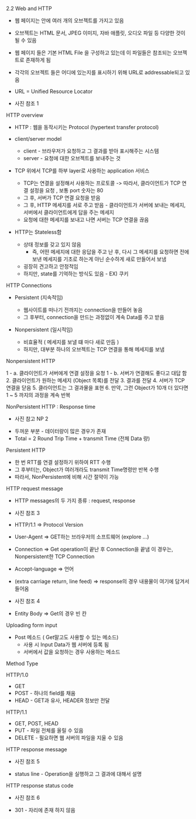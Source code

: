 ﻿2.2 Web and HTTP

* 웹 페이지는 안에 여러 개의 오브젝트를 가지고 있음 
* 오브젝트는 HTML 문서, JPEG 이미지, 자바 애플릿, 오디오 파일 등 다양한 것이 될 수 있음 
* 웹 페이지 들은 기본 HTML File 을 구성하고 있는데 이 파일들은 참조되는 오브젝트로 존재하게 됨
* 각각의 오브젝트 들은 어디에 있는지를 표시하기 위해 URL로 addressable되고 있음  
* URL = Unified Resource Locator 

* 사진 참조 1 

HTTP overview

* HTTP : 웹을 동작시키는 Protocol (hypertext transfer protocol)
* client/server model
	* client - 브라우저가 요청하고 그 결과를 받아 표시해주는 시스템
	* server - 요청에 대한 오브젝트를 보내주는 것 
* TCP 위에서 TCP를 하부 layer로 사용하는 application 서비스
	* TCP는 연결을 설정해서 사용하는 프로토콜 -> 따라서, 클라이언트가 TCP 연결 설정을 요청 , 보통 port 숫자는 80 
	* 그 후, 서버가 TCP 연결 요청을 받음
	* 그 후, HTTP 메세지를 서로 주고 받음 - 클라이언트가 서버에 보내는 메세지, 서버에서 클라이언트에게 답을 주는 메세지
	* 요청에 대한 메세지를 보내고 나면 서버는 TCP 연결을 끊음

* HTTP는 Stateless함 
	* 상태 정보를 갖고 있지 않음 
		* 즉, 어떤 메세지에 대한 응답을 주고 난 후, 다시 그 메세지를 요청하면 전에 보낸 메세지를 기초로 하는게 아닌 순수하게 새로 만들어서 보냄
	* 굉장히 견고하고 안정적임 
	* 하지만, state를 기억하는 방식도 있음 - EX) 쿠키 

HTTP Connections

* Persistent (지속적임)
	* 웹사이트를 떠나기 전까지는 connection을 만들어 놓음 
	* 그 후부터, connection을 만드는 과정없이 계속 Data를 주고 받음 

* Nonpersistent (일시적임)
	* 비효율적 ( 메세지를 보낼 떄 마다 새로 만듬 )
	* 하지만, 대부분 하나의 오브젝트는 TCP 연결을 통해 메세지를 보냄

Nonpersistent HTTP 

1 - a. 클라이언트가 서버에게 연결 설정을 요청 
1 - b. 서버가 연결해도 좋다고 대답 함
2. 클라이언트가 원하는 메세지 (Object 목록)를 전달 
3. 결과를 전달
4. 서버가 TCP 연결을 닫음 
5. 클라이언트는 그 결과물을 표현 
6. 만약, 그런 Object가 10개 더 있다면 1 ~ 5 까지의 과정을 계속 반복

NonPersistent HTTP : Response time 

- 사진 참고 NP 2

* 두꺼운 부분 - 데이터량이 많은 경우가 존재 
* Total = 2 Round Trip Time + transmit Time (전체 Data 량)

Persistent HTTP 

* 한 번 RTT를 연결 설정하기 위하여 RTT 수행 
* 그 후부터는, Object가 여러개라도 transmit Time명령만 반복 수행 
* 따라서, NonPersistent에 비해 시간 절약이 가능 

HTTP request message

* HTTP messages의 두 가지 종류 : request, response 

* 사진 참조 3

* HTTP/1.1 => Protocol Version 
* User-Agent => GET하는 브라우저의 소프트웨어 (explore ...)
* Connection => Get operation이 끝난 후 Connection을 끝냄 이 경우는, Nonpersistent한 TCP Connection
* Accept-language => 언어

* (extra carriage return, line feed) => response의 경우 내용물이 여기에 담겨서 들어옴 

* 사진 참조 4

* Entity Body => Get의 경우 빈 칸 

Uploading form input 

* Post 메소드 ( Get말고도 사용할 수 있는 메소드)
	* 사용 시 Input Data가 웹 서버에 등록 됨
	* 서버에서 값을 요청하는 경우 사용하는 메소드 

Method Type 

HTTP/1.0

* GET
* POST - 하나의 field를 채움
* HEAD - GET과 유사, HEADER 정보만 전달 

HTTP/1.1

* GET, POST, HEAD
* PUT - 파일 전체를 올릴 수 있음 
* DELETE - 필요하면 웹 서버의 파일을 지울 수 있음   

HTTP response message 

* 사진 참조 5 

* status line - Operation을 실행하고 그 결과에 대해서 설명 

HTTP response status code 

* 사진 참조 6

* 301 - 자리에 존재 하지 않음

 